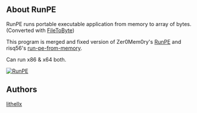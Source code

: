 ## About RunPE
RunPE runs portable executable application from memory to array of bytes. (Converted with <a href="https://github.com/lithellx/FileToByte/">FileToByte</a>)

This program is merged and fixed version of Zer0Mem0ry's <a href="https://github.com/Zer0Mem0ry/RunPE">RunPE</a> and risq56's <a href="https://github.com/risq56/run-pe-from-memory">run-pe-from-memory</a>.

Can run x86 & x64 both.

[![RunPE](https://img.shields.io/github/downloads/lithellx/RunPE/total?style=for-the-badge&label=RunPE%20Downloads&color=red)]()

## Authors
[lithellx](https://github.com/lithellx)
